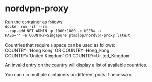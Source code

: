 # nordvpn-proxy

Run the container as follows: <br>
<code>docker run -it --rm --cap-add NET_ADMIN -p 1080:1080 -e USER=<nord user> -e PASS='<nord pwd>' -e COUNTRY=Singapore ptmplop/nordvpn-proxy:latest  </code><br>
Countries that require a space can be used as follows:  <br>
COUNTRY='Hong Kong' OR COUNTRY=Hong_Kong  <br>
COUNTRY='United Kingdom' OR COUNTRY=United_Kingdom  <br>

An invalid entry on the country will display a list of available countries. <br>

You can run multiple containers on different ports if necessary.
